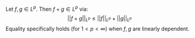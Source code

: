 Let $f,g\in L^p$. Then $f+g\in L^p$ via:
$$
||f+g||_{L^p}\leq ||f||_{L^p}+||g||_{L^p}
$$
Equality specifically holds (for $1<p<\infty$) when $f,g$ are linearly dependent. 